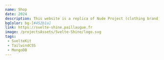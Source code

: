 ```yaml
---
name: Shop
date: 2024
description: This website is a replica of Nude Project (clothing brand) made with SvelteKit.
bgColor: bg-[#452b1a]
link: https://svelte-shine.paillaugue.fr
image: /projectsAssets/Svelte-Shine/logo.svg
tags:
 - SvelteKit
 - TailwindCSS
 - MongoDB
---
```


